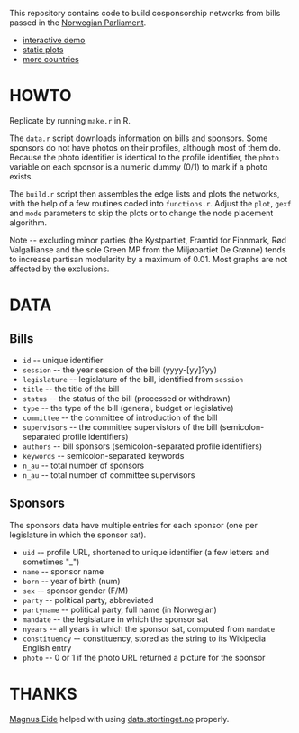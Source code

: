 This repository contains code to build cosponsorship networks from bills passed in the [Norwegian Parliament](https://www.stortinget.no/).

- [interactive demo](http://f.briatte.org/parlviz/stortinget)
- [static plots](http://f.briatte.org/parlviz/stortinget/plots.html)
- [more countries](https://github.com/briatte/parlnet)

# HOWTO

Replicate by running `make.r` in R.

The `data.r` script downloads information on bills and sponsors. Some sponsors do not have photos on their profiles, although most of them do. Because the photo identifier is identical to the profile identifier, the `photo` variable on each sponsor is a numeric dummy (0/1) to mark if a photo exists.

The `build.r` script then assembles the edge lists and plots the networks, with the help of a few routines coded into `functions.r`. Adjust the `plot`, `gexf` and `mode` parameters to skip the plots or to change the node placement algorithm.

Note -- excluding minor parties (the Kystpartiet, Framtid for Finnmark, Rød Valgallianse and the sole Green MP from the Miljøpartiet De Grønne) tends to increase partisan modularity by a maximum of 0.01. Most graphs are not affected by the exclusions.

# DATA

## Bills

- `id` -- unique identifier
- `session` -- the year session of the bill (yyyy-[yy]?yy)
- `legislature` -- legislature of the bill, identified from `session`
- `title` -- the title of the bill
- `status` -- the status of the bill (processed or withdrawn)
- `type` -- the type of the bill (general, budget or legislative)
- `committee` -- the committee of introduction of the bill
- `supervisors` -- the committee supervistors of the bill (semicolon-separated profile identifiers)
- `authors` -- bill sponsors (semicolon-separated profile identifiers)
- `keywords` -- semicolon-separated keywords
- `n_au` -- total number of sponsors
- `n_au` -- total number of committee supervisors
 
## Sponsors

The sponsors data have multiple entries for each sponsor (one per legislature in which the sponsor sat).

- `uid` -- profile URL, shortened to unique identifier (a few letters and sometimes "_")
- `name` -- sponsor name
- `born` -- year of birth (num)
- `sex` -- sponsor gender (F/M)
- `party` -- political party, abbreviated
- `partyname` -- political party, full name (in Norwegian)
- `mandate` -- the legislature in which the sponsor sat
- `nyears` -- all years in which the sponsor sat, computed from `mandate`
- `constituency` -- constituency, stored as the string to its Wikipedia English entry
- `photo` -- 0 or 1 if the photo URL returned a picture for the sponsor

# THANKS

[Magnus Eide](https://twitter.com/magnuseide) helped with using [data.stortinget.no](http://data.stortinget.no/) properly.
